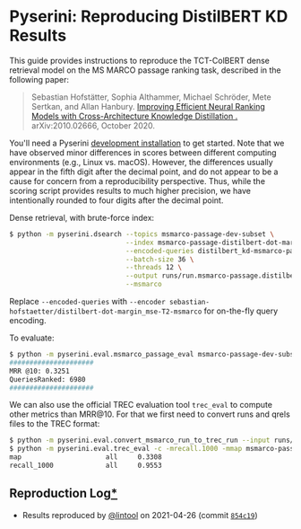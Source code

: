 # Pyserini: Reproducing DistilBERT KD Results

This guide provides instructions to reproduce the TCT-ColBERT dense retrieval model on the MS MARCO passage ranking task, described in the following paper:

> Sebastian Hofstätter, Sophia Althammer, Michael Schröder, Mete Sertkan, and Allan Hanbury. [Improving Efficient Neural Ranking Models with Cross-Architecture Knowledge Distillation
.](https://arxiv.org/abs/2010.02666) arXiv:2010.02666, October 2020. 

You'll need a Pyserini [development installation](https://github.com/castorini/pyserini#development-installation) to get started.
Note that we have observed minor differences in scores between different computing environments (e.g., Linux vs. macOS).
However, the differences usually appear in the fifth digit after the decimal point, and do not appear to be a cause for concern from a reproducibility perspective.
Thus, while the scoring script provides results to much higher precision, we have intentionally rounded to four digits after the decimal point.

Dense retrieval, with brute-force index:

```bash
$ python -m pyserini.dsearch --topics msmarco-passage-dev-subset \
                             --index msmarco-passage-distilbert-dot-margin_mse-T2-bf \
                             --encoded-queries distilbert_kd-msmarco-passage-dev-subset \
                             --batch-size 36 \
                             --threads 12 \
                             --output runs/run.msmarco-passage.distilbert-dot-margin_mse-T2.bf.tsv \
                             --msmarco
```

Replace `--encoded-queries` with `--encoder sebastian-hofstaetter/distilbert-dot-margin_mse-T2-msmarco` for on-the-fly query encoding.

To evaluate:

```bash
$ python -m pyserini.eval.msmarco_passage_eval msmarco-passage-dev-subset runs/run.msmarco-passage.distilbert-dot-margin_mse-T2.bf.tsv
#####################
MRR @10: 0.3251
QueriesRanked: 6980
#####################
```

We can also use the official TREC evaluation tool `trec_eval` to compute other metrics than MRR@10. 
For that we first need to convert runs and qrels files to the TREC format:

```bash
$ python -m pyserini.eval.convert_msmarco_run_to_trec_run --input runs/run.msmarco-passage.distilbert-dot-margin_mse-T2.bf.tsv --output runs/run.msmarco-passage.distilbert-dot-margin_mse-T2.bf.trec
$ python -m pyserini.eval.trec_eval -c -mrecall.1000 -mmap msmarco-passage-dev-subset runs/run.msmarco-passage.distilbert-dot-margin_mse-T2.bf.trec
map                     all     0.3308
recall_1000             all     0.9553
```

## Reproduction Log[*](reproducibility.md)

+ Results reproduced by [@lintool](https://github.com/lintool) on 2021-04-26 (commit [`854c19`](https://github.com/castorini/pyserini/commit/854c1930ba00819245c0a9fbcf2090ce14db4db0))
